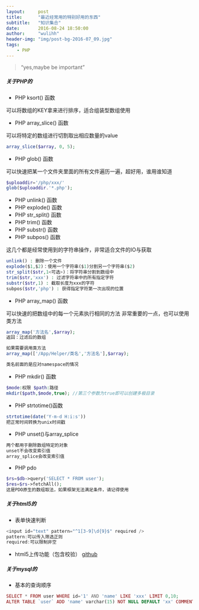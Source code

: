 ```yaml
---
layout:     post
title:      "最近经常用的特别好用的东西"
subtitle:   "知识集合"
date:       2016-08-24 18:50:00
author:     "wulihh"
header-img: "img/post-bg-2016-07_09.jpg"
tags:
    - PHP
---
```

> “yes,maybe be important”

##### 关于PHP的

* PHP ksort() 函数

可以将数组的KEY拿来进行排序，适合组装型数组使用


* PHP array_slice() 函数

可以将特定的数组进行切割取出相应数量的value

``` php
array_slice($array, 0, 5);
```


* PHP glob() 函数

可以快速把某一个文件夹里面的所有文件遍历一遍，超好用，谁用谁知道

``` php
$uploaddir='/php/xxx/'
glob($uploaddir.'*.php');
```

* PHP unlink() 函数
* PHP explode() 函数
* PHP str_split() 函数
* PHP trim() 函数
* PHP substr() 函数
* PHP subpos() 函数

这几个都是经常使用到的字符串操作，非常适合文件的IO与获取

``` php
unlink() : 删除一个文件
explode($1,$2)：使用一个字符串($1)分割另一个字符串($2)
str_split($str,1<可选>)：将字符串分割到数组中
trim($str,'xxx') : 过滤字符串中的所有指定字符
substr($str,1) : 截取长度为xxx的字符
subpos($str,'php') : 获得指定字符第一次出现的位置
```


* PHP array_map() 函数

可以快速的把数组中的每一个元素执行相同的方法
非常重要的一点，也可以使用类方法

``` php
array_map('方法名',$array);
返回：过滤后的数组

如果需要调用类方法
array_map(['/App/Helper/类名','方法名'],$array);

类名前面的是应对namespace的情况
```

* PHP mkdir() 函数

``` php
$mode:权限 $path:路径
mkdir($path,$mode,true); //第三个参数为true即可以创建多极目录
```

* PHP strtotime()函数

``` php
strtotime(date('Y-m-d H:i:s'))
把正常时间转换为unix时间戳
```

* PHP unset()与array_splice

``` php
两个都用于删除数组特定的对象
unset不会改变索引值
array_splice会改变索引值
```

* PHP pdo

``` php
$rs=$db->query('SELECT * FROM user');
$res=$rs->fetchAll();
这是PDO原生的数组取法，如果框架无法满足条件，请记得使用
```

##### 关于html5的

* 表单快速判断

``` javascript
<input id="text" pattern="^1[3-9]\d{9}$" required />
pattern:可以传入筛选正则
required:可以限制非空
```

* html5上传功能（包含校验）
[github](https://github.com/aa4933/wuhUpload)

##### 关于mysql的

* 基本的查询顺序

``` php
SELECT * FROM user WHERE id='1' AND 'name' LIKE 'xxx' LIMIT 0,10;
ALTER TABLE `user` ADD 'name' varchar(15) NOT NULL DEFAULT 'xx' COMMENT '这个是名字'
```